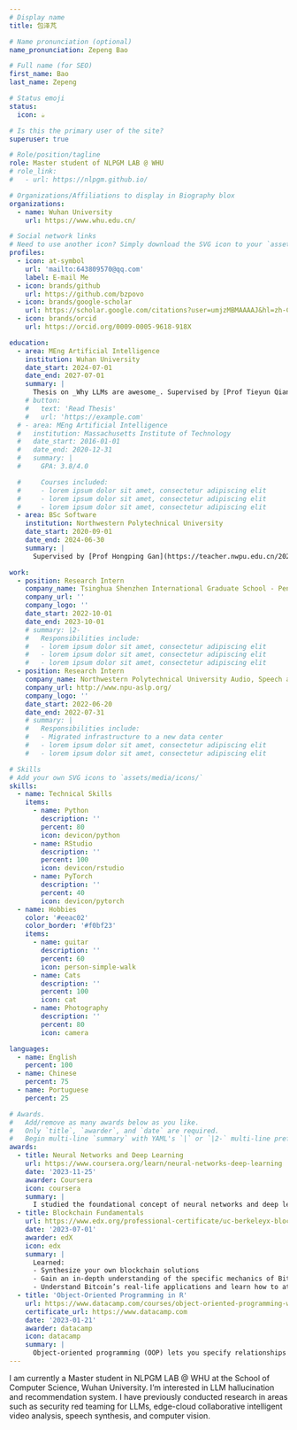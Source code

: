 ```yaml
---
# Display name
title: 包泽芃

# Name pronunciation (optional)
name_pronunciation: Zepeng Bao

# Full name (for SEO)
first_name: Bao
last_name: Zepeng

# Status emoji
status:
  icon: ☕️

# Is this the primary user of the site?
superuser: true

# Role/position/tagline
role: Master student of NLPGM LAB @ WHU
# role_link:
#   - url: https://nlpgm.github.io/

# Organizations/Affiliations to display in Biography blox
organizations:
  - name: Wuhan University
    url: https://www.whu.edu.cn/

# Social network links
# Need to use another icon? Simply download the SVG icon to your `assets/media/icons/` folder.
profiles:
  - icon: at-symbol
    url: 'mailto:643809570@qq.com'
    label: E-mail Me
  - icon: brands/github
    url: https://github.com/bzpovo
  - icon: brands/google-scholar
    url: https://scholar.google.com/citations?user=umjzMBMAAAAJ&hl=zh-CN
  - icon: brands/orcid
    url: https://orcid.org/0009-0005-9618-918X

education:
  - area: MEng Artificial Intelligence
    institution: Wuhan University
    date_start: 2024-07-01
    date_end: 2027-07-01
    summary: |
      Thesis on _Why LLMs are awesome_. Supervised by [Prof Tieyun Qian](http://jszy.whu.edu.cn/qiantieyun/zh_CN/more/236169/jsjjgd/index.htm). 
    # button:
    #   text: 'Read Thesis'
    #   url: 'https://example.com'
  # - area: MEng Artificial Intelligence
  #   institution: Massachusetts Institute of Technology
  #   date_start: 2016-01-01
  #   date_end: 2020-12-31
  #   summary: |
  #     GPA: 3.8/4.0

  #     Courses included:
  #     - lorem ipsum dolor sit amet, consectetur adipiscing elit
  #     - lorem ipsum dolor sit amet, consectetur adipiscing elit
  #     - lorem ipsum dolor sit amet, consectetur adipiscing elit
  - area: BSc Software
    institution: Northwestern Polytechnical University
    date_start: 2020-09-01
    date_end: 2024-06-30
    summary: |
      Supervised by [Prof Hongping Gan](https://teacher.nwpu.edu.cn/2020050020.html). 

work:
  - position: Research Intern
    company_name: Tsinghua Shenzhen International Graduate School - Peng Cheng Laboratory Smart Internet Group (SIG)
    company_url: ''
    company_logo: ''
    date_start: 2022-10-01
    date_end: 2023-10-01
    # summary: |2-
    #   Responsibilities include:
    #   - lorem ipsum dolor sit amet, consectetur adipiscing elit
    #   - lorem ipsum dolor sit amet, consectetur adipiscing elit
    #   - lorem ipsum dolor sit amet, consectetur adipiscing elit
  - position: Research Intern
    company_name: Northwestern Polytechnical University Audio, Speech and Language Processing Group (ASLP)
    company_url: http://www.npu-aslp.org/
    company_logo: ''
    date_start: 2022-06-20
    date_end: 2022-07-31
    # summary: |
    #   Responsibilities include:
    #   - Migrated infrastructure to a new data center
    #   - lorem ipsum dolor sit amet, consectetur adipiscing elit
    #   - lorem ipsum dolor sit amet, consectetur adipiscing elit

# Skills
# Add your own SVG icons to `assets/media/icons/`
skills:
  - name: Technical Skills
    items:
      - name: Python
        description: ''
        percent: 80
        icon: devicon/python
      - name: RStudio
        description: ''
        percent: 100
        icon: devicon/rstudio
      - name: PyTorch
        description: ''
        percent: 40
        icon: devicon/pytorch
  - name: Hobbies
    color: '#eeac02'
    color_border: '#f0bf23'
    items:
      - name: guitar
        description: ''
        percent: 60
        icon: person-simple-walk
      - name: Cats
        description: ''
        percent: 100
        icon: cat
      - name: Photography
        description: ''
        percent: 80
        icon: camera

languages:
  - name: English
    percent: 100
  - name: Chinese
    percent: 75
  - name: Portuguese
    percent: 25

# Awards.
#   Add/remove as many awards below as you like.
#   Only `title`, `awarder`, and `date` are required.
#   Begin multi-line `summary` with YAML's `|` or `|2-` multi-line prefix and indent 2 spaces below.
awards:
  - title: Neural Networks and Deep Learning
    url: https://www.coursera.org/learn/neural-networks-deep-learning
    date: '2023-11-25'
    awarder: Coursera
    icon: coursera
    summary: |
      I studied the foundational concept of neural networks and deep learning. By the end, I was familiar with the significant technological trends driving the rise of deep learning; build, train, and apply fully connected deep neural networks; implement efficient (vectorized) neural networks; identify key parameters in a neural network’s architecture; and apply deep learning to your own applications.
  - title: Blockchain Fundamentals
    url: https://www.edx.org/professional-certificate/uc-berkeleyx-blockchain-fundamentals
    date: '2023-07-01'
    awarder: edX
    icon: edx
    summary: |
      Learned:
      - Synthesize your own blockchain solutions
      - Gain an in-depth understanding of the specific mechanics of Bitcoin
      - Understand Bitcoin’s real-life applications and learn how to attack and destroy Bitcoin, Ethereum, smart contracts and Dapps, and alternatives to Bitcoin’s Proof-of-Work consensus algorithm
  - title: 'Object-Oriented Programming in R'
    url: https://www.datacamp.com/courses/object-oriented-programming-with-s3-and-r6-in-r
    certificate_url: https://www.datacamp.com
    date: '2023-01-21'
    awarder: datacamp
    icon: datacamp
    summary: |
      Object-oriented programming (OOP) lets you specify relationships between functions and the objects that they can act on, helping you manage complexity in your code. This is an intermediate level course, providing an introduction to OOP, using the S3 and R6 systems. S3 is a great day-to-day R programming tool that simplifies some of the functions that you write. R6 is especially useful for industry-specific analyses, working with web APIs, and building GUIs.
---
```

I am currently a Master student in NLPGM LAB @ WHU at the School of Computer Science, Wuhan University. I’m interested in LLM hallucination and recommendation system. I have previously conducted research in areas such as security red teaming for LLMs, edge-cloud collaborative intelligent video analysis, speech synthesis, and computer vision.
